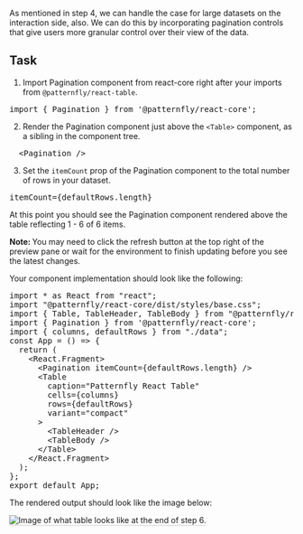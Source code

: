 As mentioned in step 4, we can handle the case for large datasets on the interaction side, also. We can do this by incorporating pagination controls that give users more granular control over their view of the data.

## Task

1) Import Pagination component from react-core right after your imports from  `@patternfly/react-table`.

<pre class="file">
import { Pagination } from '@patternfly/react-core';
</pre>

2) Render the Pagination component just above the `<Table>` component, as a sibling in the component tree.

<pre class="file">
  &lt;Pagination /&gt;
</pre>

3) Set the `itemCount` prop of the Pagination component to the total number of rows in your dataset.

<pre class="file">
itemCount={defaultRows.length}
</pre>

At this point you should see the Pagination component rendered above the table reflecting 1 - 6 of 6 items.

<strong>Note: </strong> You may need to click the refresh button at the top right of the preview pane or wait for the environment to finish updating before you see the latest changes.

Your component implementation should look like the following:

<pre class="file">
import * as React from &quot;react&quot;;
import &quot;@patternfly/react-core/dist/styles/base.css&quot;;
import { Table, TableHeader, TableBody } from &quot;@patternfly/react-table&quot;;
import { Pagination } from &#39;@patternfly/react-core&#39;;
import { columns, defaultRows } from &quot;./data&quot;;
const App = () =&gt; {
  return (
    &lt;React.Fragment&gt;
      &lt;Pagination itemCount={defaultRows.length} /&gt;
      &lt;Table
        caption=&quot;Patternfly React Table&quot;
        cells={columns}
        rows={defaultRows}
        variant=&quot;compact&quot;
      &gt;
        &lt;TableHeader /&gt;
        &lt;TableBody /&gt;
      &lt;/Table&gt;
    &lt;/React.Fragment&gt;
  );
};
export default App;
</pre>

The rendered output should look like the image below:

<img src="table-intro/assets/step-6-complete.png" alt="Image of what table looks like at the end of step 6." style="box-shadow: rgba(3, 3, 3, 0.2) 0px 1.25px 2.5px 0px;" />
